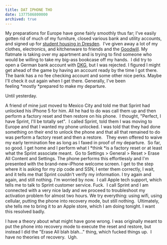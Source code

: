 ```yaml
---
title: DAT IPHONE THO
date: 1377586800000
archived: true
---
```


My preparations for Europe have gone fairly smoothly thus far; I've
easily gotten rid of much of my furniture, closed various bank and
utility accounts, and signed up for [student housing in
Dresden](http://www.studentenwerk-dresden.de/wohnen/).  I've given away
a lot of my clothes, electronics, and kitchenware to friends and the
[Goodwill](http://sfgoodwill.org). My flatmate is taking over my
apartment and is trying to find someone who would be willing to take my
big-ass bookcase off my hands.  I did try to open a German bank account
with [DKG](https://www.dkb.de/%E2%80%8E), but I was rejected. I figured
I might get ahead of the game by having an account ready by the time I
got there. The bank has a no fee checking account and some other nice
perks. Maybe I'll check it out again when I get there. Generally, I've
been feeling *mostly *prepared to make my departure.  

Until yesterday.

A friend of mine just moved to Mexico City and told me that Sprint had
unlocked his iPhone 5 for him. All he had to do was call them up and
then perform a factory reset and then restore on his phone.  I thought,
"Perfect, I have Sprint, I'll be totally set".  I called Sprint, told
them I was moving to Europe and that I wanted my phone unlocked. I was
told that they had done something on their end to unlock the phone and
that all that remained to do was perform a factory reset and then a
restore.   They even offered to waive my early termination fee as long
as I faxed in proof of my departure.  So far, so good. I get home and I
perform what I *think *is a factory reset or at least what the Sprint
associate meant.  Go to Settings \> General \> Reset \> Erase All
Content and Settings. The phone performs this effortlessly and I'm
presented with the brand-new-iPhone welcome screen. I get to the step
where it is asking for my zip code and SSN, I enter them correctly, I
wait, and it tells me that Sprint couldn't verify my information. I try
again and again, and still nothing. I'm worried by now.  I call Apple
tech support, which tells me to talk to Sprint customer service. Fuck.
 I call Sprint and I am connected with a very nice lady and we proceed
to troubleshoot my activation problem for almost two hours. We try
everything: using wifi, using cellular, putting the phone into recovery
mode, but still nothing.  Ultimately, she tells me to bring it to an
Apple store, which I am doing tonight. I want this resolved badly.

I have a theory about what might have gone wrong. I was originally meant
to put the phone into recovery mode to execute the reset and restore,
but instead I did the "Erase All blah blah..." thing, which fucked
things up.  I have no theories of recovery.  Ugh.
